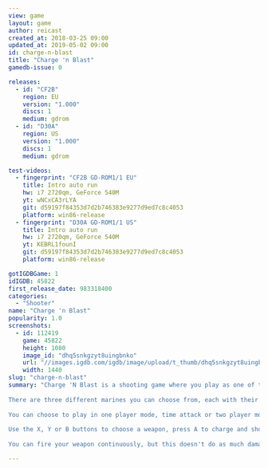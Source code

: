 ```yaml
---
view: game
layout: game
author: reicast
created_at: 2018-03-25 09:00
updated_at: 2019-05-02 09:00
id: charge-n-blast
title: "Charge 'n Blast"
gamedb-issue: 0

releases:
  - id: "CF2B"
    region: EU
    version: "1.000"
    discs: 1
    medium: gdrom
  - id: "D30A"
    region: US
    version: "1.000"
    discs: 1
    medium: gdrom

test-videos:
  - fingerprint: "CF2B GD-ROM1/1 EU"
    title: Intro auto run
    hw: i7 2720qm, GeForce 540M
    yt: wNCxCA3rLYA
    git: d59197f84353d7d2b746383e9277d9ed7c8c4053
    platform: win86-release
  - fingerprint: "D30A GD-ROM1/1 US"
    title: Intro auto run
    hw: i7 2720qm, GeForce 540M
    yt: KEBRL1founI
    git: d59197f84353d7d2b746383e9277d9ed7c8c4053
    platform: win86-release

gotIGDBGame: 1
idIGDB: 45822
first_release_date: 983318400
categories:
  - "Shooter"
name: "Charge 'n Blast"
popularity: 1.0
screenshots:
  - id: 112419
    game: 45822
    height: 1080
    image_id: "dhq5snkgzyt8uingbnko"
    url: "//images.igdb.com/igdb/image/upload/t_thumb/dhq5snkgzyt8uingbnko.jpg"
    width: 1440
slug: "charge-n-blast"
summary: "Charge 'N Blast is a shooting game where you play as one of three marines who have to rid the earth of alien scum. The gameplay is similar to Cabal, you move left and right dodging enemies while charging up you weapons to blast them away. 
 
There are three different marines you can choose from, each with their own set of weapons. As usual there is the balanced character (Johnny Rock), a weaker but faster one (Pamela Hewitt) and a slower but stronger one (Nicholas Woods). 
 
You can choose to play in one player mode, time attack or two player mode. The missions are broken up into small areas where you have to kill all enemies before moving on to the next area. Each mission ends with a boss character such as a giant insect or a Godzilla-like monster. 
 
Use the X, Y or B buttons to choose a weapon, press A to charge and shoot and aim with analog stick. There are different types of weapons that can be used on the different types of enemies. For example the single missiles for far away targets and torpedoes for underwater enemies. 
 
You can fire your weapon continuously, but this doesn't do as much damage compared to a fully charged shot. Charging each shot means you have to aim a little more carefully, but you'll especially need this in the later levels. You can dodge enemies with the L and R buttons."

---
```

